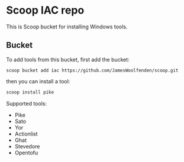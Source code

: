 # Scoop IAC repo

This is Scoop bucket for installing Windows tools.

## Bucket

To add tools from this bucket, first add the bucket:

```shell
scoop bucket add iac https://github.com/JamesWoolfenden/scoop.git
```

then you can install a tool:

```powershell
scoop install pike
```

Supported tools:

- Pike 
- Sato
- Yor
- Actionlist
- Ghat
- Stevedore
- Opentofu
